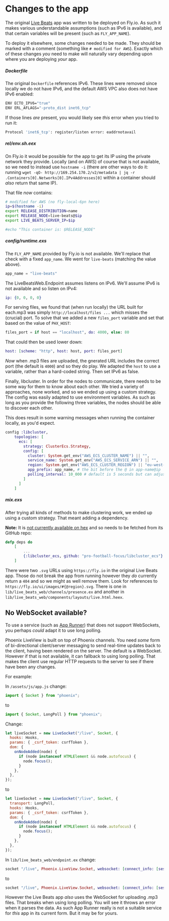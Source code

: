 # Changes to the app

The original [Live Beats](https://github.com/fly-apps/live_beats) app was written to be deployed on Fly.io. As such it makes various understandable assumptions (such as IPv6 is available), and that certain variables will be present (such as `FLY_APP_NAME`).

To deploy it elsewhere, some changes needed to be made. They should be marked with a comment (something like `# modified for AWS`). Exactly which of these changes _you_ need to make will naturally vary depending upon where you are deploying _your_ app.

##### Dockerfile

The original `Dockerfile` references IPv6. These lines were removed since locally we do not have IPv6, and the default AWS VPC also does not have IPv6 enabled:

```sh
ENV ECTO_IPV6="true"
ENV ERL_AFLAGS="-proto_dist inet6_tcp"
```

If those lines _are_ present, you would likely see _this_ error when you tried to run it:

```sh
Protocol 'inet6_tcp': register/listen error: eaddrnotavail
```

##### rel/env.sh.eex

On Fly.io it would be possible for the app to get its IP using the private network they provide. Locally (and on AWS) of course that is not available, so we need to instead use `hostname -i` (there are other ways to do it: running `wget -qO- http://169.254.170.2/v2/metadata | jq -r .Containers[0].Networks[0].IPv4Addresses[0]` within a container should _also_ return that same IP).

That file _now_ contains:

```sh
# modified for AWS (no fly-local-6pn here)
ip=$(hostname -i)
export RELEASE_DISTRIBUTION=name
export RELEASE_NODE=live-beats@$ip
export LIVE_BEATS_SERVER_IP=$ip

#echo "This container is: $RELEASE_NODE"
```

##### config/runtime.exs

The `FLY_APP_NAME` provided by Fly.io is not available. We'll replace that check with a fixed `app_name`. We went for `live-beats` (matching the value above).

```elixir
app_name = "live-beats"
```

The LiveBeatsWeb.Endpoint assumes listens on IPv6. We'll assume IPv6 is not available and so listen on IPv4:

```elixir
ip: {0, 0, 0, 0}
```

For serving files, we found that (when run locally) the URL built for each.mp3 was simply `http://localhost/files ...` which misses the (crucial) port. To solve that we added a new `files_port` variable and set that based on the value of `PHX_HOST`:

```elixir
files_port = if host == "localhost", do: 4000, else: 80
```

That could then be used lower down:

```elixir
host: [scheme: "http", host: host, port: files_port]
```

_Now_ when .mp3 files are uploaded, the gnerated URL includes the correct port (the default is `4000`) and so they do play. We adapted the `host` to use a variable, rather than a hard-coded string. Then set IPv6 as false.

Finally, libcluster. In order for the nodes to communicate, there needs to be some way for them to know about each other. We tried a variety of approaches, none worked, and so we ended up using a custom strategy. The config was easily adapted to use environment variables. As such as long as you provide the following three variables, the nodes should be able to discover each other.

This does result in some warning messages when running the container locally, as you'd expect.

```elixir
config :libcluster,
    topologies: [
      ecs: [
        strategy: ClusterEcs.Strategy,
        config: [
          cluster: System.get_env("AWS_ECS_CLUSTER_NAME") || "",
          service_name: System.get_env("AWS_ECS_SERVICE_ARN") || "",
          region: System.get_env("AWS_ECS_CLUSTER_REGION") || "eu-west-2",
          app_prefix: app_name, # the bit before the @ in app-name@ip
          polling_interval: 10_000 # default is 5 seconds but can adjust as needed
        ]
      ]
    ]
```

##### mix.exs

After trying all kinds of methods to make clustering work, we ended up using a custom strategy. That meant adding a dependency.

**Note:** It is [not currently available on hex](https://github.com/pro-football-focus/libcluster_ecs/issues/1) and so needs to be fetched from its GitHub repo:

```elixir
defp deps do
    [
        ...
        {:libcluster_ecs, github: "pro-football-focus/libcluster_ecs"} # modified for AWS (added this strategy for libcluster on ECS)
    ]
```

There were two `.svg` URLs using `https://fly.io` in the original Live Beats app. Those do not break the app from running however they _do_ currently return a `404` and so we might as well remove them. Look for references to `https://fly.io/ui/images/#{@region}.svg`. There is one in `lib/live_beats_web/channels/presence.ex` and another in `lib/live_beats_web/components/layouts/live.html.heex`.

## No WebSocket available?

To use a service (such as [App Runner](https://aws.amazon.com/apprunner/)) that does not support WebSockets, you perhaps _could_ adapt it to use long polling.

Phoenix LiveView is built on top of Phoenix channels. You need _some_ form of bi-directional client/server messaging to send real-time updates back to the client, having been rendered on the server. The default is a WebSocket. However if that is not available, it can fallback to using long polling. That makes the client use regular HTTP requests to the server to see if there have been any changes.

For example:

In `/assets/js/app.js` change:

```js
import { Socket } from "phoenix";
```

to

```js
import { Socket, LongPoll } from "phoenix";
```

Change:

```js
let liveSocket = new LiveSocket("/live", Socket, {
  hooks: Hooks,
  params: { _csrf_token: csrfToken },
  dom: {
    onNodeAdded(node) {
      if (node instanceof HTMLElement && node.autofocus) {
        node.focus();
      }
    },
  },
});
```

to

```js
let liveSocket = new LiveSocket("/live", Socket, {
  transport: LongPoll,
  hooks: Hooks,
  params: { _csrf_token: csrfToken },
  dom: {
    onNodeAdded(node) {
      if (node instanceof HTMLElement && node.autofocus) {
        node.focus();
      }
    },
  },
});
```

In `lib/live_beats_web/endpoint.ex` change:

```elixir
socket "/live", Phoenix.LiveView.Socket, websocket: [connect_info: [session: @session_options]]
```

to

```elixir
socket "/live", Phoenix.LiveView.Socket, websocket: [connect_info: [session: @session_options]], longpoll: [connect_info: [session: @session_options]]
```

However the Live Beats app _also_ uses the WebSocket for uploading .mp3 files. That breaks when using long polling. You will see it throws an error when it parses the data. As such App Runner really is not a suitable service for _this_ app in its current form. But it may be for yours.
